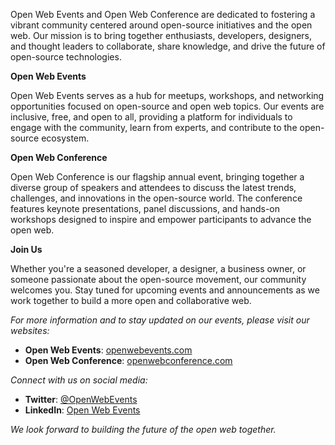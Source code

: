 Open Web Events and Open Web Conference are dedicated to fostering a vibrant community centered around open-source initiatives and the open web. Our mission is to bring together enthusiasts, developers, designers, and thought leaders to collaborate, share knowledge, and drive the future of open-source technologies.

**Open Web Events**

Open Web Events serves as a hub for meetups, workshops, and networking opportunities focused on open-source and open web topics. Our events are inclusive, free, and open to all, providing a platform for individuals to engage with the community, learn from experts, and contribute to the open-source ecosystem.

**Open Web Conference**

Open Web Conference is our flagship annual event, bringing together a diverse group of speakers and attendees to discuss the latest trends, challenges, and innovations in the open-source world. The conference features keynote presentations, panel discussions, and hands-on workshops designed to inspire and empower participants to advance the open web.

**Join Us**

Whether you're a seasoned developer, a designer, a business owner, or someone passionate about the open-source movement, our community welcomes you. Stay tuned for upcoming events and announcements as we work together to build a more open and collaborative web.

_For more information and to stay updated on our events, please visit our websites:_

- **Open Web Events**: [openwebevents.com](https://openwebevents.com)
- **Open Web Conference**: [openwebconference.com](https://openwebconference.com)

_Connect with us on social media:_

- **Twitter**: [@OpenWebEvents](https://twitter.com/OpenWebEvents)
- **LinkedIn**: [Open Web Events](https://www.linkedin.com/company/openwebevents)

_We look forward to building the future of the open web together._
